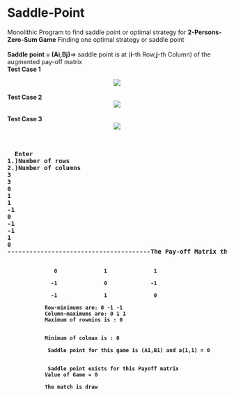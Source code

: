 # Saddle-Point
Monolithic Program to find saddle point or optimal strategy for <b>2-Persons-Zero-Sum Game</b>
Finding one optimal strategy or saddle point <br><br>
<b>Saddle point = (Ai,Bj)</b>=> saddle point is at (<b>i</b>-th Row,<b>j</b>-th Column) of the augmented pay-off matrix 
<br>
<b>Test Case 1<b><br>
<center><img src="https://github.com/Proloy-Bhaduri/Saddle-Point/blob/master/src/screenshot2.JPG"></center>
  <br>
  <b>Test Case 2<b><br>
<center><img src="https://github.com/Proloy-Bhaduri/Saddle-Point/blob/master/src/screenshot.JPG"></center><br>
    <b>Test Case 3<b><br>
<center><img src="https://github.com/Proloy-Bhaduri/Saddle-Point/blob/master/src/screenshot3.JPG"></center><br>
<br>
  <pre>
  Enter
1.)Number of rows
2.)Number of columns
3
3
0
1
1
-1
0
-1
-1
1
0
---------------------------------------The Pay-off Matrix that you entered is:---------------------------------------

                   0               1               1

                  -1               0              -1

                  -1               1               0

                Row-minimums are: 0 -1 -1
                Column-maximums are: 0 1 1
                Maximum of rowmins is : 0


                Minimum of colmax is : 0

                 Saddle point for this game is (A1,B1) and a(1,1) = 0


                 Saddle point exists for this Payoff matrix
                Value of Game = 0

                The match is draw
